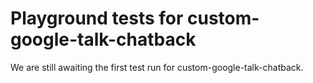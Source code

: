 # Playground tests for custom-google-talk-chatback
We are still awaiting the first test run for custom-google-talk-chatback.
